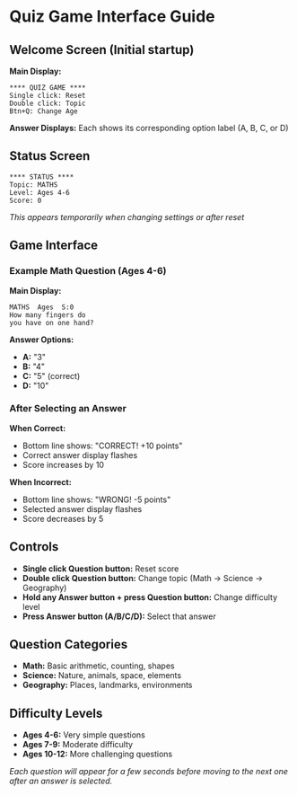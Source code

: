 # Quiz Game Interface Guide

## Welcome Screen (Initial startup)

**Main Display:**
```
**** QUIZ GAME ****
Single click: Reset
Double click: Topic
Btn+Q: Change Age
```

**Answer Displays:** Each shows its corresponding option label (A, B, C, or D)

## Status Screen

```
**** STATUS ****
Topic: MATHS
Level: Ages 4-6
Score: 0
```
*This appears temporarily when changing settings or after reset*

## Game Interface

### Example Math Question (Ages 4-6)

**Main Display:**
```
MATHS  Ages  S:0
How many fingers do
you have on one hand?
```

**Answer Options:**
- **A:** "3"
- **B:** "4"
- **C:** "5" (correct)
- **D:** "10"

### After Selecting an Answer

**When Correct:**
- Bottom line shows: "CORRECT! +10 points"
- Correct answer display flashes
- Score increases by 10

**When Incorrect:**
- Bottom line shows: "WRONG! -5 points"
- Selected answer display flashes
- Score decreases by 5

## Controls

- **Single click Question button:** Reset score
- **Double click Question button:** Change topic (Math → Science → Geography)
- **Hold any Answer button + press Question button:** Change difficulty level
- **Press Answer button (A/B/C/D):** Select that answer

## Question Categories

- **Math:** Basic arithmetic, counting, shapes
- **Science:** Nature, animals, space, elements
- **Geography:** Places, landmarks, environments

## Difficulty Levels

- **Ages 4-6:** Very simple questions
- **Ages 7-9:** Moderate difficulty
- **Ages 10-12:** More challenging questions

*Each question will appear for a few seconds before moving to the next one after an answer is selected.*




